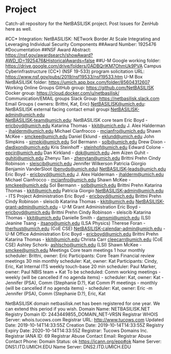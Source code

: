 # Project
Catch-all repository for the NetBASILISK project.  Post Issues for ZenHub here as well.

#CC* Integration: NetBASILISK: NETwork Border At Scale Integrating and Leveraging Individual Security Components
##Award Number: 1925476
#Documentation
 ##NSF Award Abstract: https://nsf.gov/awardsearch/showAward?AWD_ID=1925476&HistoricalAwards=false
 ##U-M Google working folder: https://drive.google.com/drive/folders/0ADBQrIKM7OhmUk9PVA
 Campus Cyberinfrastructure (CC*) (NSF 19-533) program solicitation URL: https://www.nsf.gov/pubs/2019/nsf19533/nsf19533.htm
 U-M Box NetBASILISK folder: https://umich.app.box.com/folder/85604312607
Working Online Groups
 GitHub group: https://github.com/NetBASILISK
 Docker group: https://cloud.docker.com/u/netbasilisk/
Communication/EMAIL groups
 Slack Group:  https://netbasilisk.slack.com
Email Groups ( owners: Brittni, Kat, Eric)
 NetBASILISK@umich.edu: NetBASILISK external facing contact email groupi
 NetBASILISK-admin@umich.edu  
 NetBASILISK-team@umich.edu: NetBASILISK core team
  Eric Boyd - ericboyd@umich.edu
  Katarina Thomas - kkit@umich.edu
  J. Alex Halderman - jhalderm@umich.edu
  Michael Cianfrocco - mcianfro@umich.edu
  Shawn McKee - smckee@umich.edu
  Daniel Eklund - eklund@umich.edu
  John Simpkins - simpki@umich.edu
  Sol Bermann - solb@umich.edu
  Drew Dixon - dwdixon@umich.edu
  Kris Steinhoff - steinhof@umich.edu
  Edward Colone - epcjr@umich.edu
  Dan Kirkland - dok@umich.edu
  Jem Aizen Guhit - guhitj@umich.edu
  Zhenyu Tan - zhenytan@umich.edu
  Brittni Prehn
  Cindy Robinson - sleiscib@umich.edu
  Jennifer Wilkerson
  Patricia Giorgio
  Benjamin VanderSloot (benvds@umich.edu) 
 NetBASILISK-leads@umich.edu
  Eric Boyd - ericboyd@umich.edu
  J. Alex Halderman - jhalderm@umich.edu
  Michael Cianfrocco - mcianfro@umich.edu
  Shawn McKee - smckee@umich.edu
  Sol Bermann - solb@umich.edu
  Brittni Prehn
  Katarina Thomas - kkit@umich.edu
  Patricia Giorgio
 NetBASILISK-admin@umich.edu - ITS Project Administration
  Eric Boyd - ericboyd@umich.edu
  Brittni Prehn
  Cindy Robinson - sleiscib
  Katarina Thomas - kkit@umich.edu 
 NetBASILISK-grant-admin@umich.edu  - U-M Grant Administration
  Eric Boyd - ericboyd@umich.edu
  Brittni Prehn
  Cindy Robinson - sleiscib
  Katarina Thomas - kkit@umich.edu
  Danielle Smith - damsmi@umich.edu (LSI)
  Jeanine Tsang - jtsang@umich.edu (LSA Physics)
  Therese Foran - therhust@umich.edu (CoE CSE) 
 NetBASILISK-calendar-admin@umich.edu - U-M Office Administration
  Eric Boyd - ericboyd@umich.edu
  Brittni Prehn
  Katarina Thomas - kkit@umich.edu
  Christa Carr <cleecarr@umich.edu> (CoE CSE)
  Ashley Schork- ashlscho@umich.edu (LSI)
  Shawn McKee - smckee@umich.edu
Meetings
 Core team meetings 
  1 hour
  monthly
  scheduler: Brittni, owner: Eric
  Participants: Core Team
 Financial review meetings 
  30 min
  monthly
  scheduler: Kat, owner: Kat
  Participants: Cindy, Eric, Kat
 Internal ITS weekly touch-base
 20 min
  scheduler: Paul Marker, owner: Paul
  NBIS team + Kat
 To be scheduled:
  Comm working meetings - weekly (will be cancelled if no agenda items) - scheduler: Kat, owner: Kat - Jennifer (PSA), Comm (Stephanie D.?), Kat
  Comm PI meetings - monthly (will be cancelled if no agenda items) - scheduler: Kat, owner: Eric -m Jennifer (PSA), Comm (Stephanie D.?), Eric, Kat


NetBASILISK domain
netbasilisk.net has been registered for one year. We can extend this period if you wish.
Domain Name: NETBASILISK.NET
Registry Domain ID: 2443449855_DOMAIN_NET-VRSN
Registrar WHOIS Server: whois.tucows.com
Registrar URL: http://www.tucows.com
Updated Date: 2019-10-14T14:33:55Z
Creation Date: 2019-10-14T14:33:55Z
Registry Expiry Date: 2020-10-14T14:33:55Z
Registrar: Tucows Domains Inc.
Registrar IANA ID: 69
Registrar Abuse Contact Email:
Registrar Abuse Contact Phone:
Domain Status: ok https://icann.org/epp#ok
Name Server: DNS1.ITD.UMICH.EDU
Name Server: DNS2.ITD.UMICH.EDU



